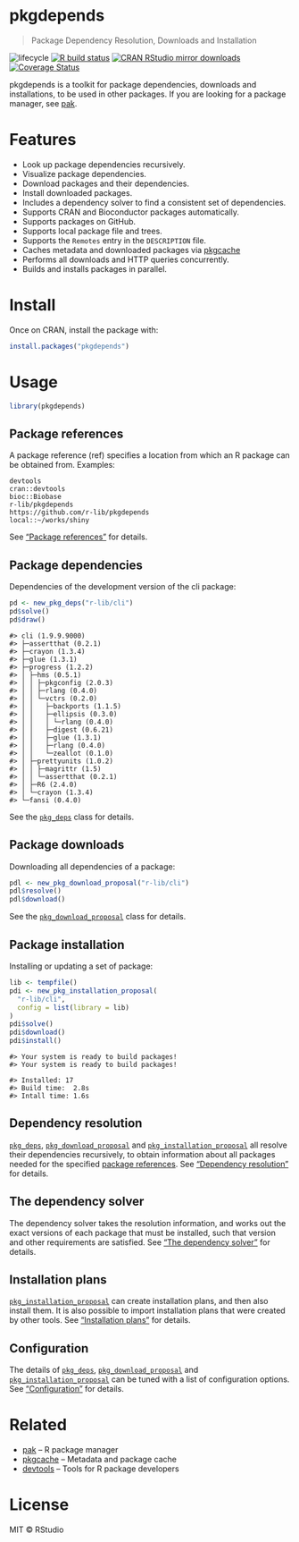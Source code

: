 
<!-- README.md is generated from README.Rmd. Please edit that file -->

# pkgdepends

> Package Dependency Resolution, Downloads and Installation

<!-- badges: start -->

![lifecycle](https://img.shields.io/badge/lifecycle-experimental-orange.svg)
[![R build
status](https://github.com/r-lib/pkgdepends/workflows/R-CMD-check/badge.svg)](https://github.com/r-lib/pkgdepends/actions)
[![CRAN RStudio mirror
downloads](http://cranlogs.r-pkg.org/badges/pkgdepends)](http://www.r-pkg.org/pkg/pkgdepends)
[![Coverage
Status](https://img.shields.io/codecov/c/github/r-lib/pkgdepends/master.svg)](https://codecov.io/github/r-lib/pkgdepends?branch=master)
<!-- badges: end -->

pkgdepends is a toolkit for package dependencies, downloads and
installations, to be used in other packages. If you are looking for a
package manager, see [pak](https://github.com/r-lib/pak).

# Features

  - Look up package dependencies recursively.
  - Visualize package dependencies.
  - Download packages and their dependencies.
  - Install downloaded packages.
  - Includes a dependency solver to find a consistent set of
    dependencies.
  - Supports CRAN and Bioconductor packages automatically.
  - Supports packages on GitHub.
  - Supports local package file and trees.
  - Supports the `Remotes` entry in the `DESCRIPTION` file.
  - Caches metadata and downloaded packages via
    [pkgcache](https://github.com/r-lib/pkgcache)
  - Performs all downloads and HTTP queries concurrently.
  - Builds and installs packages in parallel.

# Install

Once on CRAN, install the package with:

``` r
install.packages("pkgdepends")
```

# Usage

``` r
library(pkgdepends)
```

## Package references

A package reference (ref) specifies a location from which an R package
can be obtained from. Examples:

    devtools
    cran::devtools
    bioc::Biobase
    r-lib/pkgdepends
    https://github.com/r-lib/pkgdepends
    local::~/works/shiny

See [“Package references”](TODO) for details.

## Package dependencies

Dependencies of the development version of the cli package:

``` r
pd <- new_pkg_deps("r-lib/cli")
pd$solve()
pd$draw()
```

    #> cli (1.9.9.9000)
    #> ├─assertthat (0.2.1)
    #> ├─crayon (1.3.4)
    #> ├─glue (1.3.1)
    #> ├─progress (1.2.2)
    #> │ ├─hms (0.5.1)
    #> │ │ ├─pkgconfig (2.0.3)
    #> │ │ ├─rlang (0.4.0)
    #> │ │ └─vctrs (0.2.0)
    #> │ │   ├─backports (1.1.5)
    #> │ │   ├─ellipsis (0.3.0)
    #> │ │   │ └─rlang (0.4.0)
    #> │ │   ├─digest (0.6.21)
    #> │ │   ├─glue (1.3.1)
    #> │ │   ├─rlang (0.4.0)
    #> │ │   └─zeallot (0.1.0)
    #> │ ├─prettyunits (1.0.2)
    #> │ │ ├─magrittr (1.5)
    #> │ │ └─assertthat (0.2.1)
    #> │ ├─R6 (2.4.0)
    #> │ └─crayon (1.3.4)
    #> └─fansi (0.4.0)

See the [`pkg_deps`](TODO) class for details.

## Package downloads

Downloading all dependencies of a package:

``` r
pdl <- new_pkg_download_proposal("r-lib/cli")
pdl$resolve()
pdl$download()
```

See the [`pkg_download_proposal`](TODO) class for details.

## Package installation

Installing or updating a set of package:

``` r
lib <- tempfile()
pdi <- new_pkg_installation_proposal(
  "r-lib/cli",
  config = list(library = lib)
)
pdi$solve()
pdi$download()
pdi$install()
```

    #> Your system is ready to build packages!
    #> Your system is ready to build packages!

    #> Installed: 17
    #> Build time:  2.8s
    #> Intall time: 1.6s

## Dependency resolution

[`pkg_deps`](TODO), [`pkg_download_proposal`](TODO) and
[`pkg_installation_proposal`](TODO) all resolve their dependencies
recursively, to obtain information about all packages needed for the
specified [package references](TODO). See [“Dependency
resolution”](TODO) for details.

## The dependency solver

The dependency solver takes the resolution information, and works out
the exact versions of each package that must be installed, such that
version and other requirements are satisfied. See [“The dependency
solver”](TODO) for details.

## Installation plans

[`pkg_installation_proposal`](TODO) can create installation plans, and
then also install them. It is also possible to import installation plans
that were created by other tools. See [“Installation plans”](TODO) for
details.

## Configuration

The details of [`pkg_deps`](TODO), [`pkg_download_proposal`](TODO) and
[`pkg_installation_proposal`](TODO) can be tuned with a list of
configuration options. See [“Configuration”](TODO) for details.

# Related

  - [pak](https://github.com/r-lib/pak) – R package manager
  - [pkgcache](https://github.com/r-lib/pkgcache) – Metadata and package
    cache
  - [devtools](https://github.com/r-lib/devtools) – Tools for R package
    developers

# License

MIT © RStudio
